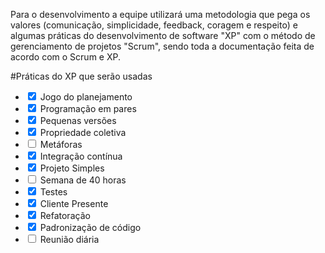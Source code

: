 Para o desenvolvimento a equipe utilizará uma metodologia que pega os valores (comunicação, simplicidade, feedback, coragem e respeito) e algumas práticas do desenvolvimento de software "XP" com o método de gerenciamento de projetos "Scrum", sendo toda a documentação feita de acordo com o Scrum e XP.


#Práticas do XP que serão usadas

<ul>
  <li><input type="checkbox" checked class="checkbox" id='TESTE'> Jogo do planejamento</li>
  <li><input type="checkbox" checked class="checkbox"> Programação em pares</li>
  <li><input type="checkbox" checked class="checkbox"> Pequenas versões</li>
  <li><input type="checkbox" checked class="checkbox"> Propriedade coletiva</li>
  <li><input type="checkbox"> Metáforas</li>
  <li><input type="checkbox" checked class="checkbox"> Integração contínua</li>
  <li><input type="checkbox" checked class="checkbox"> Projeto Simples</li>
  <li><input type="checkbox"> Semana de 40 horas</li>
  <li><input type="checkbox" checked class="checkbox"> Testes</li>
  <li><input type="checkbox" checked class="checkbox"> Cliente Presente</li>
  <li><input type="checkbox" checked class="checkbox"> Refatoração</li>
  <li><input type="checkbox" checked class="checkbox"> Padronização de código</li>
  <li><input type="checkbox"> Reunião diária</li>
</ul>

<script>
var checkbox = document.getElementsByClassName('checkbox')

for (var i = 0; i < checkbox.length; i++) {
    checkbox[i].addEventListener('click', (e) => {
    e.preventDefault()
})
}





</script>